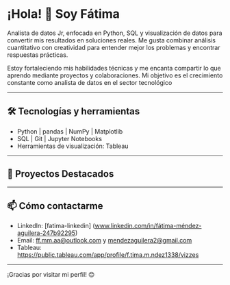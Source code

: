 # ¡Hola! 👋 Soy Fátima

Analista de datos Jr, enfocada en Python, SQL y visualización de datos para convertir mis resultados en soluciones reales. Me gusta combinar análisis cuantitativo con creatividad para entender mejor los problemas y encontrar respuestas prácticas.

Estoy fortaleciendo mis habilidades técnicas y me encanta compartir lo que aprendo mediante proyectos y colaboraciones. Mi objetivo es el crecimiento constante como analista de datos en el sector tecnológico

---

## 🛠 Tecnologías y herramientas

- Python | pandas | NumPy | Matplotlib
- SQL | Git | Jupyter Notebooks
- Herramientas de visualización: Tableau

---

## 🚀 Proyectos Destacados

---

## 📫 Cómo contactarme

- LinkedIn: [fatima-linkedin] (www.linkedin.com/in/fátima-méndez-aguilera-247b92295)
- Email: ff.mm.aa@outlook.com y mendezaguilera2@gmail.com
- Tableau: https://public.tableau.com/app/profile/f.tima.m.ndez1338/vizzes
---

¡Gracias por visitar mi perfil! 😊
